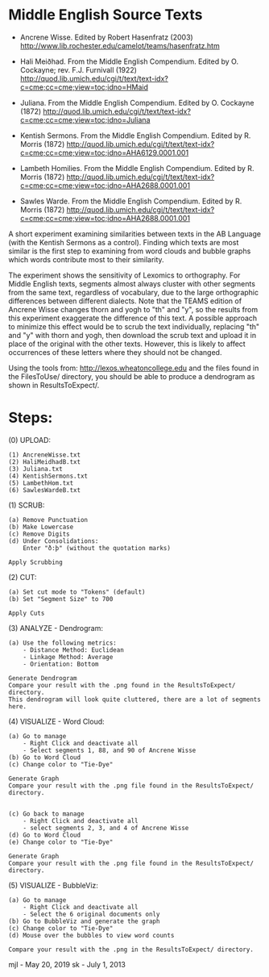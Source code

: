 # Middle English Source Texts

+ Ancrene Wisse. Edited by Robert Hasenfratz (2003)
  http://www.lib.rochester.edu/camelot/teams/hasenfratz.htm

+ Hali Meiðhad. From the Middle English Compendium. Edited by O. Cockayne; rev. F.J. Furnivall (1922)
  http://quod.lib.umich.edu/cgi/t/text/text-idx?c=cme;cc=cme;view=toc;idno=HMaid

+ Juliana. From the Middle English Compendium. Edited by O. Cockayne (1872)
  http://quod.lib.umich.edu/cgi/t/text/text-idx?c=cme;cc=cme;view=toc;idno=Juliana
	  
+ Kentish Sermons. From the Middle English Compendium. Edited by R. Morris (1872)
  http://quod.lib.umich.edu/cgi/t/text/text-idx?c=cme;cc=cme;view=toc;idno=AHA6129.0001.001
	  
+ Lambeth Homilies. From the Middle English Compendium. Edited by R. Morris (1872)
  http://quod.lib.umich.edu/cgi/t/text/text-idx?c=cme;cc=cme;view=toc;idno=AHA2688.0001.001
	  
+ Sawles Warde. From the Middle English Compendium. Edited by R. Morris (1872)
  http://quod.lib.umich.edu/cgi/t/text/text-idx?c=cme;cc=cme;view=toc;idno=AHA2688.0001.001

A short experiment examining similarities between texts in the AB 
Language (with the Kentish Sermons as a control). Finding which texts 
are most similar is the first step to examining from word clouds and 
bubble graphs which words contribute most to their similarity.

The experiment shows the sensitivity of Lexomics to orthography. For 
Middle English texts, segments almost always cluster with other 
segments from the same text, regardless of vocabulary, due to the 
large orthographic differences between different dialects. Note that 
the TEAMS edition of Ancrene Wisse changes thorn and yogh to "th" 
and "y", so the results from this experiment exaggerate the difference 
of this text. A possible approach to minimize this effect would be to 
scrub the text individually, replacing "th" and "y" with thorn and 
yogh, then download the scrub text and upload it in place of the 
original with the other texts. However, this is likely to affect 
occurrences of these letters where they should not be changed.

Using the tools from:   http://lexos.wheatoncollege.edu
and the files found in the FilesToUse/ directory, you should
be able to produce a dendrogram as shown in ResultsToExpect/.

Steps:
======================================================================
(0) UPLOAD:

    (1) AncreneWisse.txt
    (2) HaliMeidhadB.txt
    (3) Juliana.txt
    (4) KentishSermons.txt
    (5) LambethHom.txt
    (6) SawlesWardeB.txt

(1) SCRUB:

    (a) Remove Punctuation
    (b) Make Lowercase
    (c) Remove Digits
    (d) Under Consolidations:
        Enter "ð:þ" (without the quotation marks)

    Apply Scrubbing
(2) CUT:
    
    (a) Set cut mode to "Tokens" (default)
    (b) Set "Segment Size" to 700
    
    Apply Cuts
(3) ANALYZE - Dendrogram:

    (a) Use the following metrics:
        - Distance Method: Euclidean
        - Linkage Method: Average
        - Orientation: Bottom
    
    Generate Dendrogram
    Compare your result with the .png found in the ResultsToExpect/ directory.
    This dendrogram will look quite cluttered, there are a lot of segments here.
(4) VISUALIZE - Word Cloud:

    (a) Go to manage
        - Right Click and deactivate all 
        - Select segments 1, 88, and 90 of Ancrene Wisse
    (b) Go to Word Cloud
    (c) Change color to "Tie-Dye"
    
    Generate Graph
    Compare your result with the .png file found in the ResultsToExpect/ directory.
    
    
    (c) Go back to manage
        - Right Click and deactivate all
        - select segments 2, 3, and 4 of Ancrene Wisse
    (d) Go to Word Cloud
    (e) Change color to "Tie-Dye"
    
    Generate Graph
    Compare your result with the .png file found in the ResultsToExpect/ directory.
(5) VISUALIZE - BubbleViz:

    (a) Go to manage
        - Right Click and deactivate all
        - Select the 6 original documents only
    (b) Go to BubbleViz and generate the graph
    (c) Change color to "Tie-Dye"
    (d) Mouse over the bubbles to view word counts
    
    Compare your result with the .png in the ResultsToExpect/ directory.


mjl - May 20, 2019
sk - July 1, 2013
